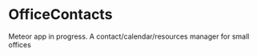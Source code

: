 OfficeContacts
==============

Meteor app in progress. A contact/calendar/resources manager for small offices
